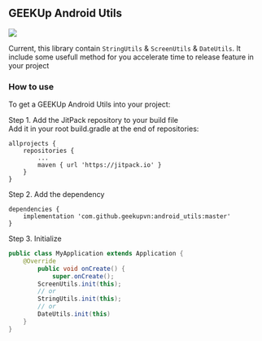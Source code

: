 ## GEEKUp Android Utils
[![](https://jitpack.io/v/geekupvn/android_utils.svg)](https://jitpack.io/#geekupvn/android_utils)

Current, this library contain `StringUtils` & `ScreenUtils` & `DateUtils`. It include some usefull method for you accelerate time to release feature in your project

### How to use </br>
To get a GEEKUp Android Utils into your project:

Step 1. Add the JitPack repository to your build file </br>
Add it in your root build.gradle at the end of repositories:

	allprojects {
		repositories {
			...
			maven { url 'https://jitpack.io' }
		}
	}
  
Step 2. Add the dependency

	dependencies {
	   	implementation 'com.github.geekupvn:android_utils:master'
	}

Step 3. Initialize
  
```java
public class MyApplication extends Application {
	@Override
    	public void onCreate() {
        	super.onCreate();
		ScreenUtils.init(this);
		// or
		StringUtils.init(this);
		// or
		DateUtils.init(this)
	}
}
```
